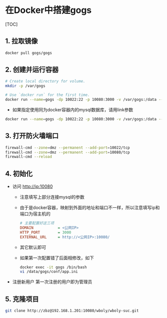 # 在Docker中搭建gogs

[TOC]

## 1. 拉取镜像

```sh
docker pull gogs/gogs
```

## 2. 创建并运行容器

```sh
# Create local directory for volume.
mkdir -p /var/gogs

# Use `docker run` for the first time.
docker run --name=gogs -dp 10022:22 -p 10080:3000 -v /var/gogs:/data --restart always gogs/gogs
```

- 如果指定使用同为docker容器内的mysql数据库，请用link参数

```sh
docker run --name=gogs -dp 10022:22 -p 10080:3000 -v /var/gogs:/data --restart always --link mysql:mysql  gogs/gogs
```

## 3. 打开防火墙端口

```sh
firewall-cmd --zone=dmz --permanent --add-port=10022/tcp
firewall-cmd --zone=dmz --permanent --add-port=10080/tcp
firewall-cmd --reload
```

## 4. 初始化

- 访问 <http://ip:10080>
  - 注意填写上部分连接mysql的参数
  - 由于是docker容器，映射到外面的地址和端口不一样，所以注意填写ip和端口为宿主机的

    ```ini
    # 主要配置好这三项
    DOMAIN           = <公网IP>
    HTTP_PORT        = 3000
    EXTERNAL_URL     = http://<公网IP>:10080/
    ```

  - 其它默认即可
  - 如果第一次配置错了后面相修改，如下

    ```sh
    docker exec -it gogs /bin/bash
    vi /data/gogs/conf/app.ini
    ```

- 注册新用户
  第一次注册的用户即为管理员

## 5. 克隆项目

```sh
git clone http://zbz@192.168.1.201:10080/wboly/wboly-suc.git
```
